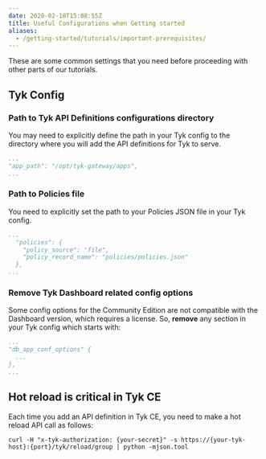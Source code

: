 ```yaml
---
date: 2020-02-18T15:08:55Z
title: Useful Configurations when Getting started
aliases:
  - /getting-started/tutorials/important-prerequisites/
---
```


These are some common settings that you need before proceeding with other parts of our tutorials.

## Tyk Config

### Path to Tyk API Definitions configurations directory

You may need to explicitly define the path in your Tyk config to the directory where you will add
the API definitions for Tyk to serve.

```yaml
...
"app_path": "/opt/tyk-gateway/apps",
...
```

### Path to Policies file

You need to explicitly set the path to your Policies JSON file in your Tyk config.

```yaml
...
  "policies": {
    "policy_source": "file",
    "policy_record_name": "policies/policies.json"
  },
...
```

### Remove Tyk Dashboard related config options

Some config options for the Community Edition are not compatible with the Dashboard
version, which requires a license. So, **remove** any section in your Tyk config which
starts with:

```yaml
...
"db_app_conf_options" {
  ...
},
...
```

## Hot reload is critical in Tyk CE

Each time you add an API definition in Tyk CE, you need to make a hot reload API call as follows:

```curl
curl -H "x-tyk-authorization: {your-secret}" -s https://{your-tyk-host}:{port}/tyk/reload/group | python -mjson.tool
```
